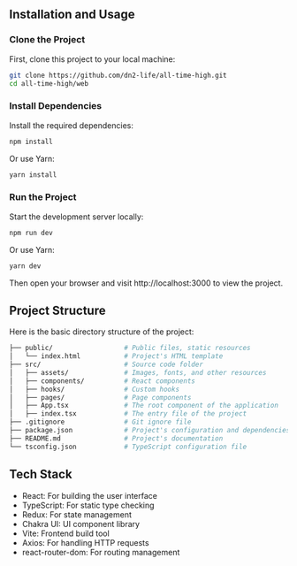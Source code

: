 ## Installation and Usage

### Clone the Project

First, clone this project to your local machine:

```bash
git clone https://github.com/dn2-life/all-time-high.git
cd all-time-high/web
```

### Install Dependencies
Install the required dependencies:

```bash
npm install
```

Or use Yarn:
```bash
yarn install
```

### Run the Project
Start the development server locally:
```bash
npm run dev
```

Or use Yarn:
```bash
yarn dev
```

Then open your browser and visit http://localhost:3000 to view the project.

## Project Structure
Here is the basic directory structure of the project:

```bash
├── public/                  # Public files, static resources
│   └── index.html           # Project's HTML template
├── src/                     # Source code folder
│   ├── assets/              # Images, fonts, and other resources
│   ├── components/          # React components
│   ├── hooks/               # Custom hooks
│   ├── pages/               # Page components
│   ├── App.tsx              # The root component of the application
│   ├── index.tsx            # The entry file of the project
├── .gitignore               # Git ignore file
├── package.json             # Project's configuration and dependencies
├── README.md                # Project's documentation
└── tsconfig.json            # TypeScript configuration file

```
## Tech Stack
- React: For building the user interface
- TypeScript: For static type checking
- Redux: For state management
- Chakra UI: UI component library
- Vite: Frontend build tool
- Axios: For handling HTTP requests
- react-router-dom: For routing management
